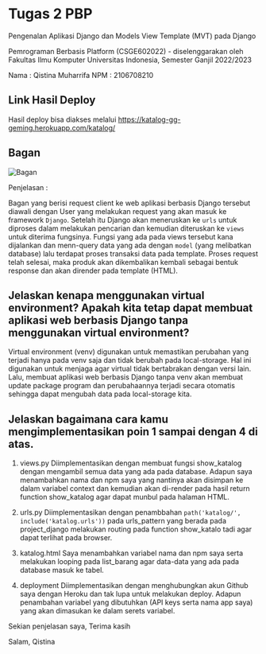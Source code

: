 # Tugas 2 PBP

Pengenalan Aplikasi Django dan Models View Template (MVT) pada Django

Pemrograman Berbasis Platform (CSGE602022) - diselenggarakan oleh Fakultas Ilmu Komputer Universitas Indonesia, Semester Ganjil 2022/2023

Nama    : Qistina Muharrifa
NPM     : 2106708210

## Link Hasil Deploy
Hasil deploy bisa diakses melalui https://katalog-gg-geming.herokuapp.com/katalog/ 

## Bagan 

![Bagan]('../../staticfiles/bagan.png?raw=true')

Penjelasan :

Bagan yang berisi request client ke web aplikasi berbasis Django tersebut diawali dengan User yang melakukan request yang akan masuk ke framework `Django`. Setelah itu Django akan meneruskan ke `urls` untuk diproses dalam melakukan pencarian dan kemudian diteruskan ke `views` untuk diterima fungsinya. Fungsi yang ada pada views tersebut kana dijalankan dan menn-query data yang ada dengan `model` (yang melibatkan database) lalu terdapat proses transaksi data pada template. Proses request telah selesai, maka produk akan dikembalikan kembali sebagai bentuk response dan akan dirender pada template (HTML).

## Jelaskan kenapa menggunakan virtual environment? Apakah kita tetap dapat membuat aplikasi web berbasis Django tanpa menggunakan virtual environment?

Virtual environment (venv) digunakan untuk memastikan perubahan yang terjadi hanya pada venv saja dan tidak berubah pada local-storage. Hal ini digunakan untuk menjaga agar virtual tidak bertabrakan dengan versi lain. Lalu, membuat aplikasi web berbasis Django tanpa venv akan membuat update package program dan perubahaannya terjadi secara otomatis sehingga dapat mengubah data pada local-storage kita.

## Jelaskan bagaimana cara kamu mengimplementasikan poin 1 sampai dengan 4 di atas.

1. views.py
   Diimplementasikan dengan membuat fungsi show_katalog dengan mengambil semua data yang ada pada database. Adapun saya menambahkan nama dan npm saya yang nantinya akan disimpan ke dalam variabel context dan kemudian akan di-render pada hasil return function show_katalog agar dapat munbul pada halaman HTML.

2. urls.py
   Diimplementasikan dengan penambbahan `path('katalog/', include('katalog.urls'))` pada urls_pattern yang berada pada project_django melakukan routing pada function show_katalo tadi agar dapat terlihat pada browser.

3. katalog.html
   Saya menambahkan variabel nama dan npm saya serta melakukan looping pada list_barang agar data-data yang ada pada database masuk ke tabel.

4. deployment
   Diimplementasikan dengan menghubungkan akun Github saya dengan Heroku dan tak lupa untuk melakukan deploy. Adapun penambahan variabel yang dibutuhkan (API keys serta nama app saya) yang akan dimasukan ke dalam serets variabel.


Sekian penjelasan saya, Terima kasih

Salam,
Qistina